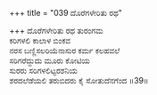 +++
title = "039 ದೊರೆಗಳೇರಿತು ರಥ"

+++
ದೊರೆಗಳೇರಿತು ರಥ ತುರಂಗಮ   
ಕರಿಗಳಲಿ ಕಾಲಾಳ ಬಿಂಕವ   
ನರಸ ಬಣ್ಣಿಸಲರಿಯೆನಾಸುರ ಕರ್ಮ ಕಲಹವಲೆ   
ಸರಿಗರೆದ್ದುದು ಮೂರು ಕೋಟಿಯ   
ಸುರರು ಸರಿಗಳಲಿಟ್ಟರಶನಿಯ   
ಶರದಲೆಡೆಯಲಿ ತರುಬಿದರು ಕೈ ಸೋತುದೆನಗೆಂದ      ॥39॥